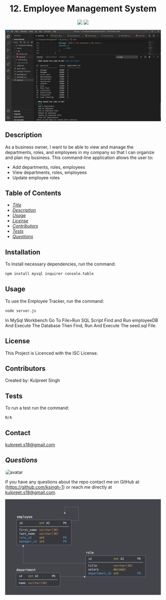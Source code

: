 <h1 align="center">12. Employee Management System</h1>
<p align="center" margin="50px">
    <a>
    <img src="https://img.shields.io/badge/Creator-KSingh-orange"/>
    </a>
    <a>
    <img src="https://img.shields.io/badge/Student-SMU-red"/>
    </a>
</p>

![Screenshot](https://github.com/ksingh-1/12.-Employee-Management/blob/master/Assets/12.%20EMS%20Screenshot.PNG)

## Description
As a business owner, I want to be able to view and manage the departments, roles, and employees in my company so that I can organize and plan my business.
This command-line application allows the user to:
  * Add departments, roles, employees
  * View departments, roles, employees
  * Update employee roles

## Table of Contents
* *[Title](#title)*
* *[Description](#description)*
* *[Usage](#usage)*
* *[License](#license)*
* *[Contributors](#contributors)*
* *[Tests](#tests)*
* *[Questions](#questions)*


## Installation
To Install necessary dependencies, run the command:
```sh
npm install mysql inquirer console.table
```

## Usage
To use the Employee Tracker, run the command:
```sh
node server.js
```
In MySql Workbench Go To File>Run SQL Script Find and Run employeeDB And Execute The Database Then Find, Run And Execute The seed.sql File.
## License
This Project is Licenced with the ISC License.


## Contributors
Created by:
Kulpreet Singh

## Tests
To run a test run the command:
```
N/A
```

## Contact
kulpreet.s18@gmail.com


## *Questions*
<img src="https://avatars1.githubusercontent.com/u/62266210?v=4" alt="avatar" style="border-radius: 15px" width="60"/>

If you have any questions about the repo contact me on GitHub at (https://github.com/ksingh-1)
or reach me directly at <kulpreet.s18@gmail.com>.

![final-screen](https://github.com/ksingh-1/12.-Employee-Management/blob/master/Assets/schema.png)
